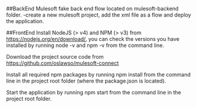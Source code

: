 
##BackEnd
Mulesoft fake back end flow located on mulesoft-backend folder.
-create a new mulesoft project, add the xml file as a flow and deploy the application.

##FrontEnd
Install NodeJS (> v4) and NPM (> v3) from https://nodejs.org/en/download/, you can check the versions you have installed by running node -v and npm -v from the command line.
 
Download the project source code from https://github.com/oslawso/mulesoft-connect
 
Install all required npm packages by running npm install from the command line in the project root folder (where the package.json is located).
 
Start the application by running npm start from the command line in the project root folder.